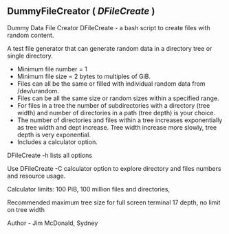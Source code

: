 ## DummyFileCreator ( *DFileCreate* )
Dummy Data File Creator 
DFileCreate - a bash script to create files with random content. 

A test file generator that can generate random data in a directory tree or single directory.
* Minimum file number = 1
* Minimum file size = 2 bytes to multiples of GiB. 
* Files can all be the same or filled with individual random data from /dev/urandom. 
* Files can be all the same size or random sizes within a specified range. 
* For files in a tree the number of subdirectories with a directory (tree width) and number of directories in a path (tree depth) is your choice.  
* The number of directories and files within a tree increases exponentially as tree width and dept increase. Tree width increase more slowly, tree depth is very exponential.
* Includes a calculator option.   

DFileCreate -h lists all options   

Use DFileCreate -C  calculator option to explore directory and files numbers and resource usage.

Calculator limits: 100 PiB, 100 million files and directories, 

Recommended maximum tree size for full screen terminal 17 depth, no limit on tree width

  
Author - Jim McDonald, Sydney 
